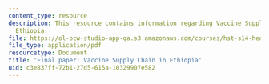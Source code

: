 ```yaml
---
content_type: resource
description: This resource contains information regarding Vaccine Supply Chain in
  Ethiopia.
file: https://ol-ocw-studio-app-qa.s3.amazonaws.com/courses/hst-s14-health-information-systems-to-improve-quality-of-care-in-resource-poor-settings-spring-2012/c3e837ff72b127d5615a10329907e582_MITHST_S14S11_proj_vaccine.pdf
file_type: application/pdf
resourcetype: Document
title: 'Final paper: Vaccine Supply Chain in Ethiopia'
uid: c3e837ff-72b1-27d5-615a-10329907e582
---
```

